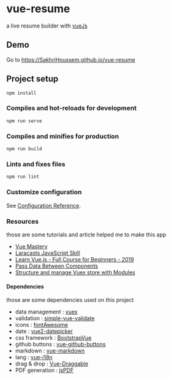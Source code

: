 # vue-resume
a live resume builder with [vueJs](http://vuejs.org)

## Demo
 Go to https://SakhriHoussem.github.io/vue-resume

## Project setup
```
npm install
```

### Compiles and hot-reloads for development
```
npm run serve
```

### Compiles and minifies for production
```
npm run build
```

### Lints and fixes files
```
npm run lint
```

### Customize configuration
See [Configuration Reference](https://cli.vuejs.org/config/).

### Resources
those are some tutorials and article helped me to make this app
- [Vue Mastery](https://www.vuemastery.com/courses/intro-to-vue-js/vue-instance) 
- [Laracasts JavaScript Skill](https://laracasts.com/skills/javascript) 
- [Learn Vue.js - Full Course for Beginners - 2019](https://www.youtube.com/watch?v=4deVCNJq3qc) 
- [Pass Data Between Components](https://www.smashingmagazine.com/2020/01/data-components-vue-js/#emitting-custom-events-share-data-child-parent) 
- [Structure and manage Vuex store with Modules](https://scrimba.com/p/pnyzgAP/cMPa2Uk) 

#### Dependencies
those are some dependencies used on this project
- data management : [vuex](https://github.com/vuejs/vuex )
- validation     : [simple-vue-validate](https://github.com/semisleep/simple-vue-validator)
- icons          : [fontAwesome](https://github.com/FortAwesome/vue-fontawesome)
- date           : [vue2-datepicker](https://github.com/mengxiong10/vue2-datepicker)
- css framework   : [BootstrapVue](https://github.com/bootstrap-vue/bootstrap-vue)
- github buttons : [vue-github-buttons](https://github.com/gluons/vue-github-buttons)
- markdown : [vue-markdown](https://github.com/miaolz123/vue-markdown)
- lang : [vue-i18n](https://github.com/kazupon/vue-i18n)
- drag & drop : [Vue-Draggable](https://github.com/SortableJS/Vue.Draggable)
- PDF generation : [jsPDF](https://github.com/MrRio/jsPDF)
